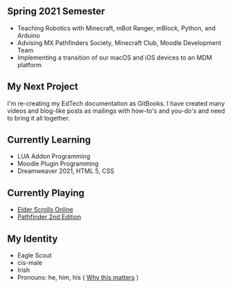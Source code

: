 ## Spring 2021 Semester
- Teaching Robotics with Minecraft, mBot Ranger, mBlock, Python, and Arduino
- Advising MX Pathfinders Society, Minecraft Club, Moodle Development Team
- Implementing a transition of our macOS and iOS devices to an MDM platform

## My Next Project
I'm re-creating my EdTech documentation as GitBooks. I have created many videos and blog-like posts as mailings with how-to's
and you-do's and need to bring it all together.

## Currently Learning
- LUA Addon Programming
- Moodle Plugin Programming
- Dreamweaver 2021, HTML 5, CSS

## Currently Playing
- [Elder Scrolls Online](https://www.elderscrollsonline.com/)
- [Pathfinder 2nd Edition](https://paizo.com/)

## My Identity
- Eagle Scout
- cis-male
- Irish
- Pronouns: he, him, his \( [Why this matters](https://www.mypronouns.org/what-and-why) \)
